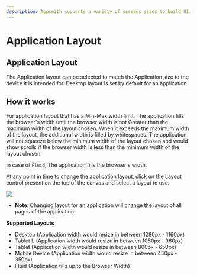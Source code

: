 ```yaml
---
description: Appsmith supports a variety of screens sizes to build UI.
---
```


# Application Layout

## Application Layout

The Application layout can be selected to match the Application size to the device it is intended for. Desktop layout is set by default for an application.

## How it works

For application layout that has a Min-Max width limit, The application fills the browser's width until the browser width is not Greater than the maximum width of the layout chosen. When it exceeds the maximum width of the layout, the additional width is filled by whitespaces. The application will not squeeze below the minimum width of the layout chosen and would show scrolls if the browser width is less than the minimum width of the layout chosen.

In case of `Fluid`, The application fills the browser's width.

At any point in time to change the application layout, click on the Layout control present on the top of the canvas and select a layout to use.

![](../.gitbook/assets/layout.gif)

* **Note**: Changing layout for an application will change the layout of all pages of the application.

**Supported Layouts**

* Desktop \(Application width would resize in between 1280px - 1160px\)
* Tablet L \(Application width would resize in between 1080px - 960px\)
* Tablet \(Application width would resize in between 800px - 650px\)
* Mobile Device \(Application width would resize in between 450px - 350px\)
* Fluid \(Application fills up to the Browser Width\)
